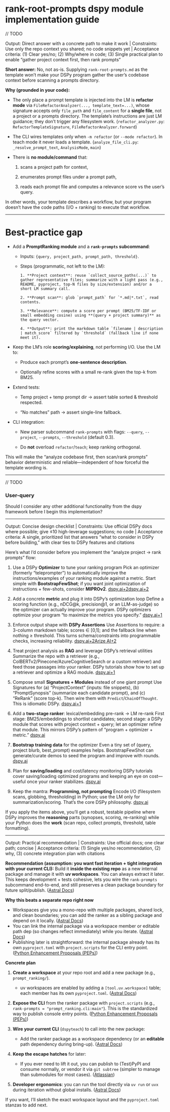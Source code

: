 # rank-root-prompts dspy module implementation guide

// TODO

Output: Direct answer with a concrete path to make it work | Constraints: Use only the repo context you shared; no code snippets yet | Acceptance criteria: (1) Clear yes/no; (2) Why/where in code; (3) Single practical plan to enable “gather project context first, then rank prompts”

**Short answer:** No, not as-is. Supplying `rank-root-prompts.md` as the template won’t make your DSPy program gather the user’s codebase context before scanning a prompts directory.

**Why (grounded in your code):**

* The only place a prompt template is injected into the LM is **refactor mode** via `FileRefactorAnalyzer(..., template_text=...)`, whose signature accepts only `file_path` and `file_content` for a **single file**, not a project or a prompts directory. The template’s instructions are just LM guidance; they don’t trigger any filesystem work. (`refactor_analyzer.py`: `RefactorTemplateSignature`, `FileRefactorAnalyzer.forward`)

* The CLI wires templates only when `-m refactor` (or `--mode refactor`). In teach mode it never loads a template. (`analyze_file_cli.py`: `_resolve_prompt_text`, `AnalysisMode`, `main`)

* There is **no module/command** that:

    1. scans a project path for context,

    2. enumerates prompt files under a prompt path,

    3. reads each prompt file and computes a relevance score vs the user’s query.

In other words, your template describes a workflow, but your program doesn’t have the code paths (I/O + ranking) to execute that workflow.

---

Best-practice gap
=================

* Add a **PromptRanking module** and a **`rank-prompts` subcommand**:

  * Inputs: `{query, project_path, prompt_path, threshold}`.

  * Steps (programmatic, not left to the LM):

        1. **Project context**: reuse `collect_source_paths(...)` to gather representative files; summarize with a light pass (e.g., README, pyproject, top-N files by size/extension) and/or a short LM summary call.

        2. **Prompt scan**: glob `prompt_path` for `*.md|*.txt`, read contents.

        3. **Relevance**: compute a score per prompt (BM25/TF-IDF or small embedding cosine) using **(query + project summary)** as the query vector.

        4. **Output**: print the markdown table `filename | description | match_score` filtered by `threshold` (fallback line if none meet it).

* Keep the LM’s role **scoring/explaining**, not performing I/O. Use the LM to:

  * Produce each prompt’s **one-sentence description**.

  * Optionally refine scores with a small re-rank given the top-k from BM25.

* Extend tests:

  * Temp project + temp prompt dir → assert table sorted & threshold respected.

  * “No matches” path → assert single-line fallback.

* CLI integration:

  * New parser subcommand `rank-prompts` with flags: `--query`, `--project`, `--prompts`, `--threshold` (default 0.3).

  * Do **not** overload `refactor`/`teach`; keep ranking orthogonal.

This will make the “analyze codebase first, then scan/rank prompts” behavior deterministic and reliable—independent of how forceful the template wording is.

---

// TODO

### User-query

Should I consider any other additional functionality from the dspy framework before I begin this implementation?

---

Output: Concise design checklist | Constraints: Use official DSPy docs where possible; give ≤10 high-leverage suggestions; no code | Acceptance criteria: A single, prioritized list that answers “what to consider in DSPy before building,” with clear ties to DSPy features and citations

Here’s what I’d consider before you implement the “analyze project → rank prompts” flow:

1. Use a DSPy **Optimizer** to tune your ranking program
    Pick an optimizer (formerly “teleprompter”) to automatically improve the instructions/examples of your ranking module against a metric. Start simple with **BootstrapFewShot**; if you want joint optimization of instructions + few-shots, consider **MIPROv2**. [dspy.ai+2dspy.ai+2](https://dspy.ai/learn/optimization/optimizers/?utm_source=chatgpt.com)

2. Add a concrete **metric** and plug it into DSPy’s optimization loop
    Define a scoring function (e.g., nDCG@k, precision@1, or an LLM-as-judge) so the optimizer can actually improve your program. DSPy optimizers optimize your program “to maximize the metrics you specify.” [dspy.ai+1](https://dspy.ai/learn/optimization/optimizers/?utm_source=chatgpt.com)

3. Enforce output shape with **DSPy Assertions**
    Use Assertions to require: a 3-column markdown table; scores ∈ \[0,1\]; and the fallback line when nothing ≥ threshold. This turns schema/constraints into programmable checks, increasing reliability. [dspy.ai+2Arize AI+2](https://dspy.ai/learn/programming/7-assertions/?utm_source=chatgpt.com)

4. Treat project analysis as **RAG** and leverage DSPy’s retrieval utilities
    Summarize the repo with a retriever (e.g., ColBERTv2/Pinecone/AzureCognitiveSearch or a custom retriever) and feed those passages into your ranker. DSPy tutorials show how to set up a retriever and optimize a RAG module. [dspy.ai+1](https://dspy.ai/tutorials/rag/?utm_source=chatgpt.com)

5. Compose small **Signatures + Modules** instead of one giant prompt
    Use Signatures for (a) “ProjectContext” (inputs: file snippets), (b) “PromptSynopsis” (summarize each candidate prompt), and (c) “ReRank” (score top-k). Then wire them with `Predict`/`ChainOfThought`. This is idiomatic DSPy. [dspy.ai+1](https://dspy.ai/learn/programming/signatures/?utm_source=chatgpt.com)

6. Add a **two-stage ranker**: lexical/embedding pre-rank → LM re-rank
    First stage: BM25/embeddings to shortlist candidates; second stage: a DSPy module that scores with project context + query; let an optimizer refine that module. This mirrors DSPy’s pattern of “program + optimizer + metric.” [dspy.ai](https://dspy.ai/learn/optimization/optimizers/?utm_source=chatgpt.com)

7. **Bootstrap training data** for the optimizer
    Even a tiny set of (query, project blurb, best\_prompt) examples helps. BootstrapFewShot can generate/curate demos to seed the program and improve with rounds. [dspy.ai](https://dspy.ai/api/optimizers/BootstrapFewShot/?utm_source=chatgpt.com)

8. Plan for **saving/loading** and cost/latency monitoring
    DSPy tutorials cover saving/loading optimized programs and keeping an eye on cost—useful once your ranker stabilizes. [dspy.ai](https://dspy.ai/tutorials/rag/?utm_source=chatgpt.com)

9. Keep the mantra: **Programming, not prompting**
    Encode I/O (filesystem scans, globbing, thresholding) in Python; use the LM only for summarization/scoring. That’s the core DSPy philosophy. [dspy.ai](https://dspy.ai/?utm_source=chatgpt.com)

If you apply the items above, you’ll get a robust, testable pipeline where DSPy improves the **reasoning** parts (synopses, scoring, re-ranking) while your Python does the **work** (scan repo, collect prompts, threshold, table formatting).

---

Output: Practical recommendation | Constraints: Use official docs; one clear path; concise | Acceptance criteria: (1) Single yes/no recommendation, (2) why, (3) concrete integration plan with citations

**Recommendation (assumption: you want fast iteration + tight integration with your current CLI):**
Build it **inside the existing repo** as a new internal package and manage it with **uv workspaces**. You can always extract it later. This keeps development + tests cohesive, lets you wire the `rank-prompts` subcommand end-to-end, and still preserves a clean package boundary for future split/publish. ([Astral Docs][1])

**Why this beats a separate repo right now**

* Workspaces give you a mono-repo with multiple packages, shared lock, and clean boundaries; you can add the ranker as a sibling package and depend on it locally. ([Astral Docs][1])
* You can link the internal package via a workspace member or editable path dep (so changes reflect immediately) while you iterate. ([Astral Docs][2])
* Publishing later is straightforward: the internal package already has its own `pyproject.toml` with `project.scripts` for the CLI entry point. ([Python Enhancement Proposals (PEPs)][3])

**Concrete plan**

1. **Create a workspace** at your repo root and add a new package (e.g., `prompt_ranking/`).

   * uv workspaces are enabled by adding a `[tool.uv.workspace]` table; each member has its own `pyproject.toml`. ([Astral Docs][1])
2. **Expose the CLI** from the ranker package with `project.scripts` (e.g., `rank-prompts = "prompt_ranking.cli:main"`). This is the standardized way to publish console entry points. ([Python Enhancement Proposals (PEPs)][3])
3. **Wire your current CLI** (`dspyteach`) to call into the new package:

   * Add the ranker package as a workspace dependency (or an **editable** path dependency during bring-up). ([Astral Docs][2])
4. **Keep the escape hatches** for later:

   * If you ever need to lift it out, you can publish to (Test)PyPI and consume normally, or vendor it via `git subtree` (simpler to manage than submodules for most cases). ([Atlassian][4])
5. **Developer ergonomics**: you can run the tool directly via `uv run` or `uvx` during iteration without global installs. ([Astral Docs][5])

If you want, I’ll sketch the exact workspace layout and the `pyproject.toml` stanzas to add next.

[1]: https://docs.astral.sh/uv/concepts/projects/workspaces/?utm_source=chatgpt.com "Using workspaces | uv - Astral Docs"
[2]: https://docs.astral.sh/uv/concepts/projects/dependencies/?utm_source=chatgpt.com "Managing dependencies | uv - Astral Docs"
[3]: https://peps.python.org/pep-0621/?utm_source=chatgpt.com "PEP 621 – Storing project metadata in pyproject.toml"
[4]: https://www.atlassian.com/git/tutorials/git-subtree?utm_source=chatgpt.com "Git Subtree: Alternative to Git Submodule"
[5]: https://docs.astral.sh/uv/?utm_source=chatgpt.com "uv - Astral Docs"

